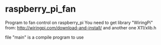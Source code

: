 # raspberry_pi_fan
Program to fan control on raspberry_pi
You need to get library "WiringPi" from: http://wiringpi.com/download-and-install/
and another one X11/xlib.h 

file "main" is a compile program to use
